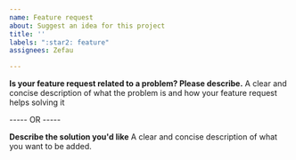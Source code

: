```yaml
---
name: Feature request
about: Suggest an idea for this project
title: ''
labels: ":star2: feature"
assignees: Zefau

---
```


**Is your feature request related to a problem? Please describe.**
A clear and concise description of what the problem is and how your feature request helps solving it

----- OR -----

**Describe the solution you'd like**
A clear and concise description of what you want to be added.
